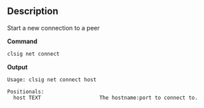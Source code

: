 ## Description
Start a new connection to a peer

**Command**

```sh
clsig net connect
```

**Output**

```console
Usage: clsig net connect host

Positionals:
  host TEXT                   The hostname:port to connect to.
```
